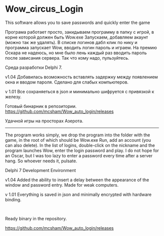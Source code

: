 # Wow_circus_Login
This software allows you to save passwords and quickly enter the game


Програма работает просто, закидываем программу в папку с игрой, в корне которой должен быть Wow.exe
Запускаем, добавляем акаунт (можно так же удалять).
В списке логинов дабл клик по нику и программа запускает Wow, вводить логин пароль и играем.
На премию Оскара не надеюсь, но мне было лень каждый раз вводить пароль после зависания сервера. Так что кому надо, пульзуйтесь.

Среда разработки Delphi 7.

v1.04
Добавилась возможность вставлять задержку между появлением окна и вводом пароля. Сделано для слабых компьютеров.

v 1.01
Все сохраняеться в json и минимально шифруется с привязкой к железу.
 
Готовый бинарник в репозитории.
https://github.com/mcsham/Wow_auto_login/releases

Удачной игры на просторах Азерота. 

-------------------------------------------------------------------------------------------------------------------------------
The program works simply, we drop the program into the folder with the game, in the root of which should be Wow.exe
Run, add an account (you can also delete).
In the list of logins, double-click on the nickname and the program launches Wow, enter the login password and play.
I do not hope for an Oscar, but I was too lazy to enter a password every time after a server hang. So whoever needs it, pulsate.

Delphi 7 Development Environment

v1.04
Added the ability to insert a delay between the appearance of the window and password entry. Made for weak computers.

v 1.01
Everything is saved in json and minimally encrypted with hardware binding.

 

Ready binary in the repository.

https://github.com/mcsham/Wow_auto_login/releases
